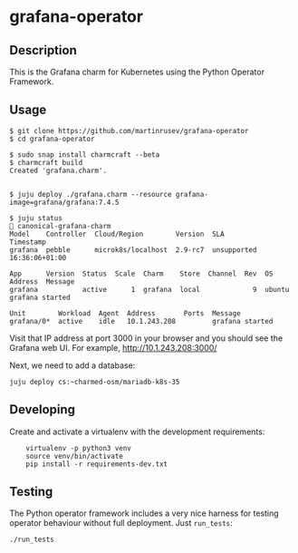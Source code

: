 # grafana-operator

## Description

This is the Grafana charm for Kubernetes using the Python Operator Framework.

## Usage

```
$ git clone https://github.com/martinrusev/grafana-operator
$ cd grafana-operator

$ sudo snap install charmcraft --beta
$ charmcraft build
Created 'grafana.charm'.


$ juju deploy ./grafana.charm --resource grafana-image=grafana/grafana:7.4.5

$ juju status                                                                                                                                                                                    canonical-grafana-charm
Model    Controller  Cloud/Region        Version  SLA          Timestamp
grafana  pebble      microk8s/localhost  2.9-rc7  unsupported  16:36:06+01:00

App      Version  Status  Scale  Charm    Store  Channel  Rev  OS      Address  Message
grafana           active      1  grafana  local             9  ubuntu           grafana started

Unit        Workload  Agent  Address       Ports  Message
grafana/0*  active    idle   10.1.243.208         grafana started

```

Visit that IP address at port 3000 in your browser and you should see the Grafana web UI. For example, http://10.1.243.208:3000/

Next, we need to add a database:

```
juju deploy cs:~charmed-osm/mariadb-k8s-35

```

## Developing

Create and activate a virtualenv with the development requirements:

```
    virtualenv -p python3 venv
    source venv/bin/activate
    pip install -r requirements-dev.txt
```

## Testing

The Python operator framework includes a very nice harness for testing
operator behaviour without full deployment. Just `run_tests`:

    ./run_tests
